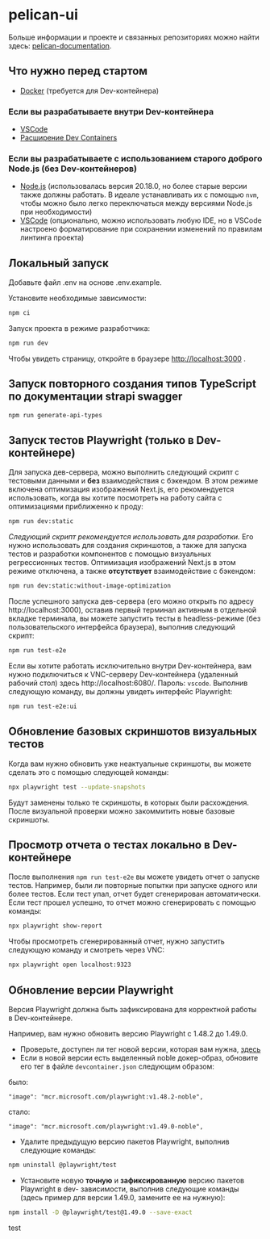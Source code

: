 # pelican-ui

Больше информации и проекте и связанных репозиториях можно найти здесь: 
[pelican-documentation](https://github.com/TourmalineCore/pelican-documentation).

## Что нужно перед стартом

- [Docker](https://www.docker.com/get-started/) (требуется для Dev-контейнера)

### Если вы разрабатываете внутри Dev-контейнера
- [VSCode](https://code.visualstudio.com/)
- [Расширение Dev Containers](https://marketplace.visualstudio.com/items?itemName=ms-vscode-remote.remote-containers)

### Если вы разрабатываете с использованием старого доброго Node.js (без Dev-контейнеров)

- [Node.js](https://nodejs.org/en) (использовалась версия 20.18.0, но более старые версии также должны работать. В идеале устанавливать их с помощью `nvm`, чтобы можно было легко переключаться между версиями Node.js при необходимости)
- [VSCode](https://code.visualstudio.com/) (опционально, можно использовать любую IDE, но в VSCode настроено форматирование при сохранении изменений по правилам линтинга проекта)

## Локальный запуск

Добавьте файл .env на основе .env.example.

Установите необходимые зависимости:

```bash
npm ci
```

Запуск проекта в режиме разработчика:

```bash
npm run dev
```
Чтобы увидеть страницу, откройте в браузере [http://localhost:3000](http://localhost:3000) .

## Запуск повторного создания типов TypeScript по документации strapi swagger
```bash
npm run generate-api-types
```

## Запуск тестов Playwright (только в Dev-контейнере)
 
Для запуска дев-сервера, можно выполнить следующий скрипт с тестовыми данными и **без** взаимодействия с бэкендом. В этом режиме включена оптимизация изображений Next.js, его рекомендуется использовать, когда вы хотите посмотреть на работу сайта с оптимизациями приближенно к проду:

```bash
npm run dev:static
```

*Следующий скрипт рекомендуется использовать для разработки.* Его нужно использовать для создания скриншотов, а также для запуска тестов и разработки компонентов с помощью визуальных регрессионных тестов. Оптимизация изображений Next.js в этом режиме отключена, а также **отсутствует** взаимодействие с бэкендом:
```bash
npm run dev:static:without-image-optimization
```

После успешного запуска дев-сервера (его можно открыть по адресу http://localhost:3000), оставив первый терминал активным в отдельной вкладке терминала, вы можете запустить тесты в headless-режиме (без пользовательского интерфейса браузера), выполнив следующий скрипт:

```bash
npm run test-e2e
```

Если вы хотите работать исключительно внутри Dev-контейнера, вам нужно подключиться к VNC-серверу Dev-контейнера (удаленный рабочий стол) здесь http://localhost:6080/. Пароль: `vscode`. Выполнив следующую команду, вы должны увидеть интерфейс Playwright:

```bash
npm run test-e2e:ui
```

## Обновление базовых скриншотов визуальных тестов

Когда вам нужно обновить уже неактуальные скриншоты, вы можете сделать это с помощью следующей команды:

```bash
npx playwright test --update-snapshots
```

 Будут заменены только те скриншоты, в которых были расхождения. После визуальной проверки можно закоммитить новые базовые скриншоты.

## Просмотр отчета о тестах локально в Dev-контейнере

После выполнения `npm run test-e2e` вы можете увидеть отчет о запуске тестов. Например, были ли повторные попытки при запуске одного или более тестов. Если тест упал, отчет будет сгенерирован автоматически. Если тест прошел успешно, то отчет можно сгенерировать с помощью команды:

```bash
npx playwright show-report
```

Чтобы просмотреть сгенерированный отчет, нужно запустить следующую команду и смотреть через VNC:

```bash
npx playwright open localhost:9323
```

## Обновление версии Playwright

Версия Playwright должна быть зафиксирована для корректной работы в Dev-контейнере.

Например, вам нужно обновить версию Playwright с 1.48.2 до 1.49.0.

- Проверьте, доступен ли тег новой версии, которая вам нужна, [здесь](https://mcr.microsoft.com/en-us/artifact/mar/playwright/tags)
- Если в новой версии есть выделенный noble докер-образ, обновите его тег в файле `devcontainer.json` следующим образом:

было:

```
"image": "mcr.microsoft.com/playwright:v1.48.2-noble",
```
стало:

```
"image": "mcr.microsoft.com/playwright:v1.49.0-noble",
```
- Удалите предыдущую версию пакетов Playwright, выполнив следующие команды:

```bash
npm uninstall @playwright/test
```
- Установите новую **точную** и **зафиксированную** версию пакетов Playwright в dev- зависимости, выполнив следующие команды (здесь пример для версии 1.49.0, замените ее на нужную):

```bash
npm install -D @playwright/test@1.49.0 --save-exact
```

test